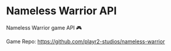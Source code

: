 # Nameless Warrior API
Nameless Warrior game API :video_game:

Game Repo: https://github.com/playr2-studios/nameless-warrior

